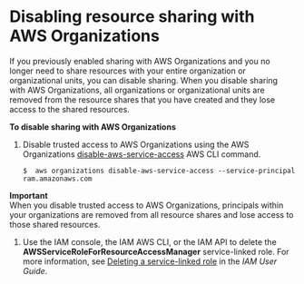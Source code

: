 # Disabling resource sharing with AWS Organizations<a name="security-disable-sharing-with-orgs"></a>

If you previously enabled sharing with AWS Organizations and you no longer need to share resources with your entire organization or organizational units, you can disable sharing\. When you disable sharing with AWS Organizations, all organizations or organizational units are removed from the resource shares that you have created and they lose access to the shared resources\.

**To disable sharing with AWS Organizations**

1. Disable trusted access to AWS Organizations using the AWS Organizations [disable\-aws\-service\-access](https://docs.aws.amazon.com/cli/latest/reference/organizations/disable-aws-service-access.html) AWS CLI command\.

   ```
   $  aws organizations disable-aws-service-access --service-principal ram.amazonaws.com
   ```
**Important**  
When you disable trusted access to AWS Organizations, principals within your organizations are removed from all resource shares and lose access to those shared resources\.

1. Use the IAM console, the IAM AWS CLI, or the IAM API to delete the **AWSServiceRoleForResourceAccessManager** service\-linked role\. For more information, see [Deleting a service\-linked role](https://docs.aws.amazon.com/IAM/latest/UserGuide/using-service-linked-roles.html#delete-service-linked-role) in the *IAM User Guide*\.